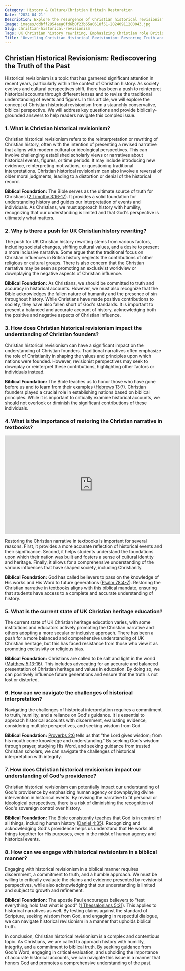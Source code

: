 ```yaml
---
Category: History & Culture/Christian Britain Restoration
Date: '2024-04-21'
Description: Explore the resurgence of Christian historical revisionism in the UK, focusing on efforts to emphasize Christianity's role in the British Empire and restore a Christian narrative in education. Discover the push to rewrite textbooks and highlight Christian founders in reclaiming the nation's heritage.
Image: images/ddbff2954aea0fd6b0f23b65a0618f51-20240911200043.jpg
Slug: christian-historical-revisionism
Tags: UK Christian history rewriting, Emphasizing Christian role British Empire, Christian founders historical focus, Restoring Christian narrative textbooks, UK Christian heritage education push
Title: 'Unveiling Christian Historical Revisionism: Restoring Truth and Faith'
---
```


## Christian Historical Revisionism: Rediscovering the Truth of the Past

Historical revisionism is a topic that has garnered significant attention in recent years, particularly within the context of Christian history. As society evolves and cultural perspectives shift, there has been a push to reinterpret historical accounts through different lenses and to revise the traditional understanding of events and figures. In this article, we will explore the concept of Christian historical revisionism from a staunchly conservative, biblical perspective. We will address key questions and provide biblically-grounded answers to help readers navigate this complex issue.

### 1. What is Christian historical revisionism?

Christian historical revisionism refers to the reinterpretation or rewriting of Christian history, often with the intention of presenting a revised narrative that aligns with modern cultural or ideological perspectives. This can involve challenging established scholarly views or narratives about historical events, figures, or time periods. It may include introducing new evidence, reinterpreting motivations, or questioning traditional interpretations. Christian historical revisionism can also involve a reversal of older moral judgments, leading to a distortion or denial of the historical record.

**Biblical Foundation:** The Bible serves as the ultimate source of truth for Christians ([2 Timothy 3:16-17](https://www.bibleref.com/2-Timothy/3/2-Timothy-3-16.html)). It provides a solid foundation for understanding history and guides our interpretation of events and individuals. As Christians, we must approach history with humility, recognizing that our understanding is limited and that God's perspective is ultimately what matters.

### 2. Why is there a push for UK Christian history rewriting?

The push for UK Christian history rewriting stems from various factors, including societal changes, shifting cultural values, and a desire to present a more inclusive narrative. Some argue that the traditional focus on Christian influences in British history neglects the contributions of other religious or cultural groups. There is also concern that the Christian narrative may be seen as promoting an exclusivist worldview or downplaying the negative aspects of Christian influence.

**Biblical Foundation:** As Christians, we should be committed to truth and accuracy in historical accounts. However, we must also recognize that the Bible acknowledges the fallen nature of humanity and the presence of sin throughout history. While Christians have made positive contributions to society, they have also fallen short of God's standards. It is important to present a balanced and accurate account of history, acknowledging both the positive and negative aspects of Christian influence.

### 3. How does Christian historical revisionism impact the understanding of Christian founders?

Christian historical revisionism can have a significant impact on the understanding of Christian founders. Traditional narratives often emphasize the role of Christianity in shaping the values and principles upon which nations were founded. However, revisionist perspectives may seek to downplay or reinterpret these contributions, highlighting other factors or individuals instead.

**Biblical Foundation:** The Bible teaches us to honor those who have gone before us and to learn from their examples ([Hebrews 13:7](https://www.bibleref.com/Hebrews/13/Hebrews-13-7.html)). Christian founders played a crucial role in establishing nations based on biblical principles. While it is important to critically examine historical accounts, we should not overlook or diminish the significant contributions of these individuals.

### 4. What is the importance of restoring the Christian narrative in textbooks?


<iframe width="560" height="315" src="https://www.youtube.com/embed/5knO8m6zCsE" frameborder="0" allow="autoplay; encrypted-media" allowfullscreen></iframe>


Restoring the Christian narrative in textbooks is important for several reasons. First, it provides a more accurate reflection of historical events and their significance. Second, it helps students understand the foundations upon which their nation was built and fosters a sense of cultural identity and heritage. Finally, it allows for a comprehensive understanding of the various influences that have shaped society, including Christianity.

**Biblical Foundation:** God has called believers to pass on the knowledge of His works and His Word to future generations ([Psalm 78:4-7](https://www.bibleref.com/Psalm/78/Psalm-78-4.html)). Restoring the Christian narrative in textbooks aligns with this biblical mandate, ensuring that students have access to a complete and accurate understanding of history.

### 5. What is the current state of UK Christian heritage education?

The current state of UK Christian heritage education varies, with some institutions and educators actively promoting the Christian narrative and others adopting a more secular or inclusive approach. There has been a push for a more balanced and comprehensive understanding of UK Christian heritage, but this has faced resistance from those who view it as promoting exclusivity or religious bias.

**Biblical Foundation:** Christians are called to be salt and light in the world ([Matthew 5:13-16](https://www.bibleref.com/Matthew/5/Matthew-5-13.html)). This includes advocating for an accurate and balanced presentation of Christian heritage and values in education. By doing so, we can positively influence future generations and ensure that the truth is not lost or distorted.

### 6. How can we navigate the challenges of historical interpretation?

Navigating the challenges of historical interpretation requires a commitment to truth, humility, and a reliance on God's guidance. It is essential to approach historical accounts with discernment, evaluating evidence, considering multiple perspectives, and seeking wisdom from God.

**Biblical Foundation:** [Proverbs 2:6](https://www.bibleref.com/Proverbs/2/Proverbs-2-6.html) tells us that "the Lord gives wisdom; from his mouth come knowledge and understanding." By seeking God's wisdom through prayer, studying His Word, and seeking guidance from trusted Christian scholars, we can navigate the challenges of historical interpretation with integrity.

### 7. How does Christian historical revisionism impact our understanding of God's providence?

Christian historical revisionism can potentially impact our understanding of God's providence by emphasizing human agency or downplaying divine intervention in historical events. By revising the narrative to fit personal or ideological perspectives, there is a risk of diminishing the recognition of God's sovereign control over history.

**Biblical Foundation:** The Bible consistently teaches that God is in control of all things, including human history ([Daniel 4:35](https://www.bibleref.com/Daniel/4/Daniel-4-35.html)). Recognizing and acknowledging God's providence helps us understand that He works all things together for His purposes, even in the midst of human agency and historical events.

### 8. How can we engage with historical revisionism in a biblical manner?

Engaging with historical revisionism in a biblical manner requires discernment, a commitment to truth, and a humble approach. We must be willing to critically evaluate the claims and evidence presented by revisionist perspectives, while also acknowledging that our understanding is limited and subject to growth and refinement.

**Biblical Foundation:** The apostle Paul encourages believers to "test everything; hold fast what is good" ([1 Thessalonians 5:21](https://www.bibleref.com/1-Thessalonians/5/1-Thessalonians-5-21.html)). This applies to historical narratives as well. By testing claims against the standard of Scripture, seeking wisdom from God, and engaging in respectful dialogue, we can navigate historical revisionism in a manner that upholds biblical truth.

In conclusion, Christian historical revisionism is a complex and contentious topic. As Christians, we are called to approach history with humility, integrity, and a commitment to biblical truth. By seeking guidance from God's Word, engaging in critical evaluation, and upholding the importance of accurate historical accounts, we can navigate this issue in a manner that honors God and promotes a comprehensive understanding of the past.
